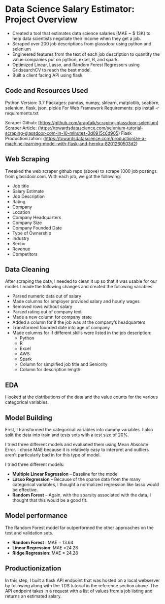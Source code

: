 # Data Science Salary Estimator: Project Overview

  * Created a tool that estimates data science salaries (MAE ~ $ 13K) to help data scientists negotiate their income when they get a job.
  * Scraped over 200 job descriptions from glassdoor using python and selenium
  * Engineered features from the text of each job description to quantify the value companies put on python, excel, R, and spark.
  * Optimized Linear, Lasso, and Random Forest Regressors using GridsearchCV to reach the best model.
  * Built a client facing API using flask
  
  ## Code and Resources Used
  Python Version: 3.7
  Packages: pandas, numpy, sklearn, matplotlib, seaborn, selenium, flask, json, pickle
  For Web Framework Requirements: pip install -r requirements.txt
  
  Scraper Github: [https://github.com/arapfaik/scraping-glassdoor-selenium]
  Scraper Article: (https://towardsdatascience.com/selenium-tutorial-scraping-glassdoor-com-in-10-minutes-3d0915c6d905)
  Flask Productionization: (https://towardsdatascience.com/productionize-a-machine-learning-model-with-flask-and-heroku-8201260503d2)

## Web Scraping
Tweaked the web scraper github repo (above) to scrape 1000 job postings from glassdoor.com. With each job, we got the following:

* Job title
* Salary Estimate
* Job Description
* Rating
* Company
* Location
* Company Headquarters
* Company Size
* Company Founded Date
* Type of Ownership
* Industry
* Sector
* Revenue
* Competitors

## Data Cleaning
After scraping the data, I needed to clean it up so that it was usable for our model. I made the following changes and created the following variables:

* Parsed numeric data out of salary
* Made columns for employer provided salary and hourly wages
* Removed rows without salary
* Parsed rating out of company text
* Made a new column for company state
* Added a column for if the job was at the company’s headquarters
* Transformed founded date into age of company
* Made columns for if different skills were listed in the job description:
   * Python
   * R
   * Excel
   * AWS
   * Spark
   * Column for simplified job title and Seniority
   * Column for description length
## EDA
I looked at the distributions of the data and the value counts for the various categorical variables.

## Model Building
First, I transformed the categorical variables into dummy variables. I also split the data into train and tests sets with a test size of 20%.

I tried three different models and evaluated them using Mean Absolute Error. I chose MAE because it is relatively easy to interpret and outliers aren’t particularly bad in for this type of model.

I tried three different models:

   * **Multiple Linear Regression** – Baseline for the model
   * **Lasso Regression** – Because of the sparse data from the many categorical variables, I thought a normalized regression like lasso would be effective.
   * **Random Forest** – Again, with the sparsity associated with the data, I thought that this would be a good fit.
## Model performance
The Random Forest model far outperformed the other approaches on the test and validation sets.

   * **Random Forest** : MAE = 13.64
   * **Linear Regression**: MAE =24.28
   * **Ridge Regression**: MAE = 24.28

## Productionization
In this step, I built a flask API endpoint that was hosted on a local webserver by following along with the TDS tutorial in the reference section above. The API endpoint takes in a request with a list of values from a job listing and returns an estimated salary.

